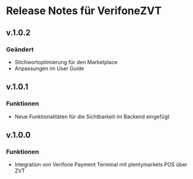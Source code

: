 # Release Notes für VerifoneZVT

## v.1.0.2

### Geändert

- Stichwortoptimierung für den Marketplace
- Anpassungen im User Guide

## v.1.0.1

### Funktionen

- Neue Funktionalitäten für die Sichtbarkeit im Backend eingefügt

## v.1.0.0

### Funktionen

- Integration von Verifone Payment Terminal mit plentymarkets POS über ZVT
